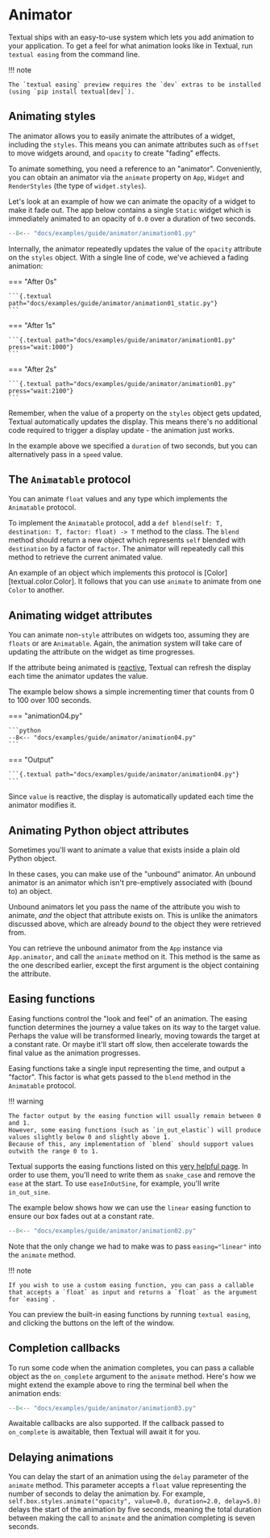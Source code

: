 # Animator

Textual ships with an easy-to-use system which lets you add animation to your application.
To get a feel for what animation looks like in Textual, run `textual easing` from the command line.

!!! note

    The `textual easing` preview requires the `dev` extras to be installed (using `pip install textual[dev]`).

## Animating styles

The animator allows you to easily animate the attributes of a widget, including the `styles`.
This means you can animate attributes such as `offset` to move widgets around,
and `opacity` to create "fading" effects.

To animate something, you need a reference to an "animator".
Conveniently, you can obtain an animator via the `animate` property on `App`, `Widget` and `RenderStyles` (the type of `widget.styles`).

Let's look at an example of how we can animate the opacity of a widget to make it fade out.
The app below contains a single `Static` widget which is immediately animated to an opacity of `0.0` over a duration of two seconds.

```python hl_lines="14"
--8<-- "docs/examples/guide/animator/animation01.py"
```

Internally, the animator repeatedly updates the value of the `opacity` attribute on the `styles` object.
With a single line of code, we've achieved a fading animation:

=== "After 0s"

    ```{.textual path="docs/examples/guide/animator/animation01_static.py"}
    ```

=== "After 1s"

    ```{.textual path="docs/examples/guide/animator/animation01.py" press="wait:1000"}
    ```

=== "After 2s"

    ```{.textual path="docs/examples/guide/animator/animation01.py" press="wait:2100"}
    ```

Remember, when the value of a property on the `styles` object gets updated, Textual automatically updates the display.
This means there's no additional code required to trigger a display update - the animation just works.

In the example above we specified a `duration` of two seconds, but you can alternatively pass in a `speed` value.

## The `Animatable` protocol

You can animate `float` values and any type which implements the `Animatable` protocol.

To implement the `Animatable` protocol, add a `def blend(self: T, destination: T, factor: float) -> T` method to the class.
The `blend` method should return a new object which represents `self` blended with `destination` by a factor of `factor`.
The animator will repeatedly call this method to retrieve the current animated value.

An example of an object which implements this protocol is [Color][textual.color.Color].
It follows that you can use `animate` to animate from one `Color` to another.

## Animating widget attributes

You can animate non-`style` attributes on widgets too, assuming they are `floats` or are `Animatable`.
Again, the animation system will take care of updating the attribute on the widget as time progresses.

If the attribute being animated is [reactive](./reactivity.md), Textual can refresh the display each time the animator updates the value.

The example below shows a simple incrementing timer that counts from 0 to 100 over 100 seconds.

=== "animation04.py"

    ```python
    --8<-- "docs/examples/guide/animator/animation04.py"
    ```

=== "Output"

    ```{.textual path="docs/examples/guide/animator/animation04.py"}
    ```

Since `value` is reactive, the display is automatically updated each time the animator modifies it.

## Animating Python object attributes

Sometimes you'll want to animate a value that exists inside a plain old Python object.

In these cases, you can make use of the "unbound" animator.
An unbound animator is an animator which isn't pre-emptively associated with (bound to) an object.

Unbound animators let you pass the name of the attribute you wish to animate, _and_ the object that attribute exists on.
This is unlike the animators discussed above, which are already _bound_ to the object they were retrieved from.

You can retrieve the unbound animator from the `App` instance via `App.animator`, and call the `animate` method on it.
This method is the same as the one described earlier, except the first argument is the object containing the attribute.

## Easing functions

Easing functions control the "look and feel" of an animation.
The easing function determines the journey a value takes on its way to the target value.
Perhaps the value will be transformed linearly, moving towards the target at a constant rate.
Or maybe it'll start off slow, then accelerate towards the final value as the animation progresses.

Easing functions take a single input representing the time, and output a "factor".
This factor is what gets passed to the `blend` method in the `Animatable` protocol.

!!! warning

    The factor output by the easing function will usually remain between 0 and 1.
    However, some easing functions (such as `in_out_elastic`) will produce values slightly below 0 and slightly above 1.
    Because of this, any implementation of `blend` should support values outwith the range 0 to 1.

Textual supports the easing functions listed on this [very helpful page](https://easings.net/).
In order to use them, you'll need to write them as `snake_case` and remove the `ease` at the start.
To use `easeInOutSine`, for example, you'll write `in_out_sine`.

The example below shows how we can use the `linear` easing function to ensure our box fades out at a constant rate.

```python hl_lines="14"
--8<-- "docs/examples/guide/animator/animation02.py"
```

Note that the only change we had to make was to pass `easing="linear"` into the `animate` method.

!!! note

    If you wish to use a custom easing function, you can pass a callable that accepts a `float` as input and returns a `float` as the argument for `easing`.

You can preview the built-in easing functions by running `textual easing`, and clicking the buttons on the left of the window.

## Completion callbacks

To run some code when the animation completes, you can pass a callable object as the `on_complete` argument to the `animate` method.
Here's how we might extend the example above to ring the terminal bell when the animation ends:

```python hl_lines="15"
--8<-- "docs/examples/guide/animator/animation03.py"
```

Awaitable callbacks are also supported.
If the callback passed to `on_complete` is awaitable, then Textual will await it for you.

## Delaying animations

You can delay the start of an animation using the `delay` parameter of the `animate` method.
This parameter accepts a `float` value representing the number of seconds to delay the animation by.
For example, `self.box.styles.animate("opacity", value=0.0, duration=2.0, delay=5.0)` delays the start of the animation by five seconds,
meaning the total duration between making the call to `animate` and the animation completing is seven seconds.
